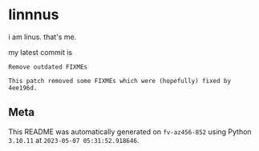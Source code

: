 # linnnus

i am linus. that's me.

my latest commit is

```
Remove outdated FIXMEs

This patch removed some FIXMEs which were (hopefully) fixed by 4ee196d.
```

## Meta

This README was automatically generated on `fv-az456-852` using Python
`3.10.11` at `2023-05-07 05:31:52.918646`.
